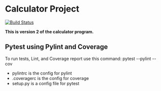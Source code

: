 # Calculator Project
[![Build Status](https://app.travis-ci.com/sagedemage/calc2_part5.svg?branch=main)](https://app.travis-ci.com/github/sagedemage/calc2_part5)

**This is version 2 of the calculator program.**

## Pytest using Pylint and Coverage
To run tests, Lint, and Coverage report use this command:
pytest  --pylint --cov
* pylintrc is the config for pylint
* .coveragerc is the config for coverage 
* setup.py is a config file for pytest